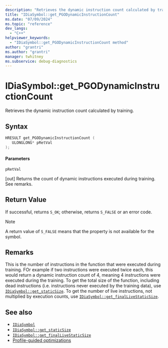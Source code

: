 ```yaml
---
description: "Retrieves the dynamic instruction count calculated by training."
title: "IDiaSymbol::get_PGODynamicInstructionCount"
ms.date: "07/09/2024"
ms.topic: "reference"
dev_langs:
  - "C++"
helpviewer_keywords:
  - "IDiaSymbol::get_PGODynamicInstructionCount method"
author: "grantri"
ms.author: "grantri"
manager: twhitney
ms.subservice: debug-diagnostics
---
```

# IDiaSymbol::get_PGODynamicInstructionCount

Retrieves the dynamic instruction count calculated by training.

## Syntax

```C++
HRESULT get_PGODynamicInstructionCount ( 
   ULONGLONG* pRetVal
);
```

#### Parameters

 `pRetVal`

[out] Returns the count of dynamic instructions executed during training. See remarks.

## Return Value

 If successful, returns `S_OK`; otherwise, returns `S_FALSE` or an error code.

> [!NOTE]
> A return value of `S_FALSE` means that the property is not available for the symbol.

## Remarks

This is the number of instructions in the function that were executed during training. FOr example if two instructions were executed twice each, this would return a dynamic instruction count of 4, meaning 4 instructions were executed during the training. To get the total size of the function, including dead instructions (i.e. instructions never executed by the training data), use [`IDiaSymbol::get_staticSize`](../../debugger/debug-interface-access/idiasymbol-get-staticsize.md). To get the number of live instructions, not multiplied by execution counts, use [`IDiaSymbol::get_finalLiveStaticSize`](../../debugger/debug-interface-access/idiasymbol-get-finallivestaticsize.md). 

## See also

- [`IDiaSymbol`](../../debugger/debug-interface-access/idiasymbol.md)
- [`IDiaSymbol::get_staticSize`](../../debugger/debug-interface-access/idiasymbol-get-staticsize.md)
- [`IDiaSymbol::get_finalLiveStaticSize`](../../debugger/debug-interface-access/idiasymbol-get-finallivestaticsize.md)
- [Profile-guided optimizations](/cpp/build/profile-guided-optimizations)
